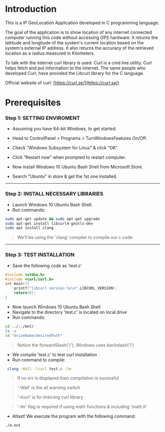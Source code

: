 Introduction
======

This is a IP GeoLocation Application developed in C programming language.

The goal of the application is to show location of any internet connected computer running this code without accessing GPS hardware.
It returns the lattitude and longitude of the system's current location based on the system's external IP address. It also returns the accuracy of the retrieved location as a radius measured in Kilometers.

To talk with the internet curl library is used. Curl is a cmd line utility. Curl helps fetch and put information to the internet. The same people who developed Curl, have provided the Libcurl library for the C language.

Official website of curl: [https://curl.se/](https://curl.se/)

Prerequisites
======

### Step 1: SETTING ENVIROMENT

* Assuming you have 64-bit Windows, to get started. 
* Head to ControlPanel > Programs > TurnWindowsFeatures On/Off. 
* Check “Windows Subsystem for Linux” & click “OK”.
* Click “Restart now” when prompted to restart computer.

* Now install Windows 10 Ubuntu Bash Shell from Microsoft Store.
* Search "Ubuntu" in store & get the 1st one installed.

---

### Step 2: INSTALL NECESSARY LIBRARIES
	
- Launch Windows 10 Ubuntu Bash Shell.
- Run commands:
```bash
sudo apt-get update && sudo apt-get upgrade
sudo apt-get install libcurl4-gnutls-dev
sudo apt install clang
```
> We'll be using the 'clang' compiler to compile our c code

---

### Step 3: TEST INSTALLATION

- Save the following code as 'test.c'
```c
#include <stdio.h>
#include <curl/curl.h>
int main(){
	printf("libcurl version %s\n",LIBCURL_VERSION);
	return(0);
}
```
- Now launch Windows 10 Ubuntu Bash Shell
- Navigate to the directory 'test.c' is located on local drive
- Run commands:
```bash
cd ../../mnt/
ls -a
cd "driveName/desiredPath"
```
> Notice the forwardSlash('/'), Windows uses backslash('\\')
- We compile 'test.c' to test curl installation
- Run command to compile:
```bash
 clang -Wall -lcurl test.c -lm
```
> If no err is displayed then compilation is sucessful

> '-Wall' is the all warning switch

> '-lcurl' is for linkining curl library

> '-lm' flag is required if using math functions & including 'math.h'
- Atlast! We execute the program with the following command:
```bash
./a.out
```
